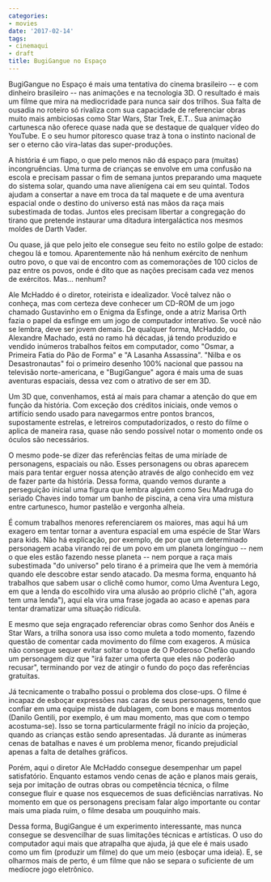 ```yaml
---
categories:
- movies
date: '2017-02-14'
tags:
- cinemaqui
- draft
title: BugiGangue no Espaço
---
```


BugiGangue no Espaço é mais uma tentativa do cinema brasileiro -- e com dinheiro brasileiro -- nas animações e na tecnologia 3D. O resultado é mais um filme que mira na mediocridade para nunca sair dos trilhos. Sua falta de ousadia no roteiro só rivaliza com sua capacidade de referenciar obras muito mais ambiciosas como Star Wars, Star Trek, E.T.. Sua animação cartunesca não oferece quase nada que se destaque de qualquer vídeo do YouTube. E o seu humor pitoresco quase traz à tona o instinto nacional de ser o eterno cão vira-latas das super-produções.

A história é um fiapo, o que pelo menos não dá espaço para (muitas) incongruências. Uma turma de crianças se envolve em uma confusão na escola e precisam passar o fim de semana juntos preparando uma maquete do sistema solar, quando uma nave alienígena cai em seu quintal. Todos ajudam a consertar a nave em troca da tal maquete e de uma aventura espacial onde o destino do universo está nas mãos da raça mais subestimada de todas. Juntos eles precisam libertar a congregação do tirano que pretende instaurar uma ditadura intergaláctica nos mesmos moldes de Darth Vader.

Ou quase, já que pelo jeito ele consegue seu feito no estilo golpe de estado: chegou lá e tomou. Aparentemente não há nenhum exército de nenhum outro povo, o que vai de encontro com as comemorações de 100 ciclos de paz entre os povos, onde é dito que as nações precisam cada vez menos de exércitos. Mas... nenhum?

Ale McHaddo é o diretor, roteirista e idealizador. Você talvez não o conheça, mas com certeza deve conhecer um CD-ROM de um jogo chamado Gustavinho em o Enigma da Esfinge, onde a atriz Marisa Orth fazia o papel da esfinge em um jogo de computador interativo. Se você não se lembra, deve ser jovem demais. De qualquer forma, McHaddo, ou Alexandre Machado, está no ramo há décadas, já tendo produzido e vendido inúmeros trabalhos feitos em computador, como "Osmar, a Primeira Fatia do Pão de Forma" e "A Lasanha Assassina". "Nilba e os Desastronautas" foi o primeiro desenho 100% nacional que passou na televisão norte-americana, e "BugiGangue" agora é mais uma de suas aventuras espaciais, dessa vez com o atrativo de ser em 3D.

Um 3D que, convenhamos, está aí mais para chamar a atenção do que em função da história. Com exceção dos créditos iniciais, onde vemos o artifício sendo usado para navegarmos entre pontos brancos, supostamente estrelas, e letreiros computadorizados, o resto do filme o aplica de maneira rasa, quase não sendo possível notar o momento onde os óculos são necessários.

O mesmo pode-se dizer das referências feitas de uma miríade de personagens, espaciais ou não. Esses personagens ou obras aparecem mais para tentar erguer nossa atenção através de algo conhecido em vez de fazer parte da história. Dessa forma, quando vemos durante a perseguição inicial uma figura que lembra alguém como Seu Madruga do seriado Chaves indo tomar um banho de piscina, a cena vira uma mistura entre cartunesco, humor pastelão e vergonha alheia.

É comum trabalhos menores referenciarem os maiores, mas aqui há um exagero em tentar tornar a aventura espacial em uma espécie de Star Wars para kids. Não há explicação, por exemplo, de por que um determinado personagem acaba virando rei de um povo em um planeta longínguo -- nem o que eles estão fazendo nesse planeta -- nem porque a raça mais subestimada "do universo" pelo tirano é a primeira que lhe vem à memória quando ele descobre estar sendo atacado. Da mesma forma, enquanto há trabalhos que sabem usar o clichê como humor, como Uma Aventura Lego, em que a lenda do escolhido vira uma alusão ao próprio clichê ("ah, agora tem uma lenda"), aqui ela vira uma frase jogada ao acaso e apenas para tentar dramatizar uma situação ridícula.

E mesmo que seja engraçado referenciar obras como Senhor dos Anéis e Star Wars, a trilha sonora usa isso como muleta a todo momento, fazendo questão de comentar cada movimento do filme com exageros. A música não consegue sequer evitar soltar o toque de O Poderoso Chefão quando um personagem diz que "irá fazer uma oferta que eles não poderão recusar", terminando por vez de atingir o fundo do poço das referências gratuitas.

Já tecnicamente o trabalho possui o problema dos close-ups. O filme é incapaz de esboçar expressões nas caras de seus personagens, tendo que confiar em uma equipe mista de dublagem, com bons e maus momentos (Danilo Gentili, por exemplo, é um mau momento, mas que com o tempo acostuma-se). Isso se torna particularmente frágil no início da projeção, quando as crianças estão sendo apresentadas. Já durante as inúmeras cenas de batalhas e naves é um problema menor, ficando prejudicial apenas a falta de detalhes gráficos.

Porém, aqui o diretor Ale McHaddo consegue desempenhar um papel satisfatório. Enquanto estamos vendo cenas de ação e planos mais gerais, seja por imitação de outras obras ou competência técnica, o filme consegue fluir e quase nos esquecemos de suas deficiências narrativas. No momento em que os personagens precisam falar algo importante ou contar mais uma piada ruim, o filme desaba um pouquinho mais.

Dessa forma, BugiGangue é um experimento interessante, mas nunca consegue se desvencilhar de suas limitações técnicas e artísticas. O uso do computador aqui mais que atrapalha que ajuda, já que ele é mais usado como um fim (produzir um filme) do que um meio (esboçar uma ideia). E, se olharmos mais de perto, é um filme que não se separa o suficiente de um medíocre jogo eletrônico.